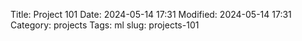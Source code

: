 Title: Project 101
Date: 2024-05-14 17:31
Modified: 2024-05-14 17:31
Category: projects
Tags: ml
slug: projects-101
